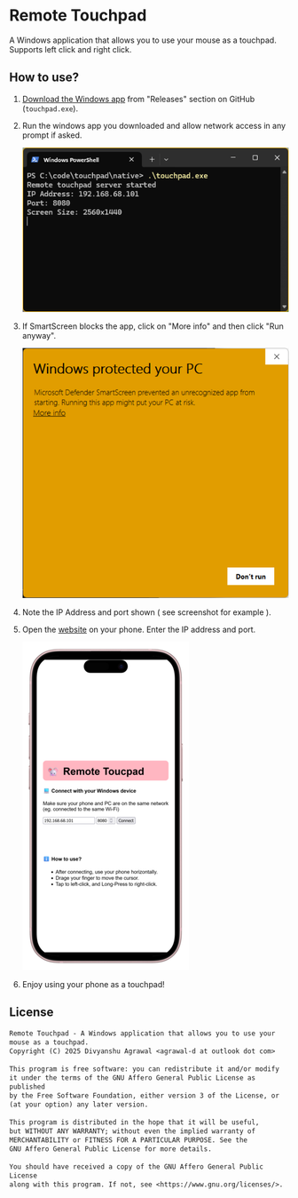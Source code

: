 # Remote Touchpad

A Windows application that allows you to use your mouse as a touchpad.
Supports left click and right click.

## How to use?

1. [Download the Windows app](https://github.com/agrawal-d/remote-touchpad/releases/latest) from "Releases" section on GitHub (`touchpad.exe`).
1. Run the windows app you downloaded and allow network access in any prompt if asked.

   ![Windows Screenshot](app-snip.png)

1. If SmartScreen blocks the app, click on "More info" and then click "Run anyway".

   ![SmartScreen Screenshot](smart-screen.png)

1. Note the IP Address and port shown ( see screenshot for example ).

1. Open the [website](https://agrawal-d.github.io/remote-touchpad) on your phone.
   Enter the IP address and port.

   ![Website Screenshot](web-snip.png)

1. Enjoy using your phone as a touchpad!

## License

```
Remote Touchpad - A Windows application that allows you to use your mouse as a touchpad.
Copyright (C) 2025 Divyanshu Agrawal <agrawal-d at outlook dot com>

This program is free software: you can redistribute it and/or modify
it under the terms of the GNU Affero General Public License as published
by the Free Software Foundation, either version 3 of the License, or
(at your option) any later version.

This program is distributed in the hope that it will be useful,
but WITHOUT ANY WARRANTY; without even the implied warranty of
MERCHANTABILITY or FITNESS FOR A PARTICULAR PURPOSE. See the
GNU Affero General Public License for more details.

You should have received a copy of the GNU Affero General Public License
along with this program. If not, see <https://www.gnu.org/licenses/>.
```
